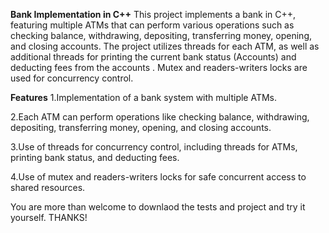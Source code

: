 **Bank Implementation in C++**
This project implements a bank in C++, featuring multiple ATMs that can perform various operations such as checking balance, withdrawing, depositing, transferring money, opening, and closing accounts.
The project utilizes threads for each ATM, as well as additional threads for printing the current bank status (Accounts) and deducting fees from the accounts
. Mutex and readers-writers locks are used for concurrency control.

**Features**
1.Implementation of a bank system with multiple ATMs.

2.Each ATM can perform operations like checking balance, withdrawing, depositing, transferring money, opening, and closing accounts.

3.Use of threads for concurrency control, including threads for ATMs, printing bank status, and deducting fees.

4.Use of mutex and readers-writers locks for safe concurrent access to shared resources.

You are more than welcome to downlaod the tests and project and try it yourself. THANKS!
